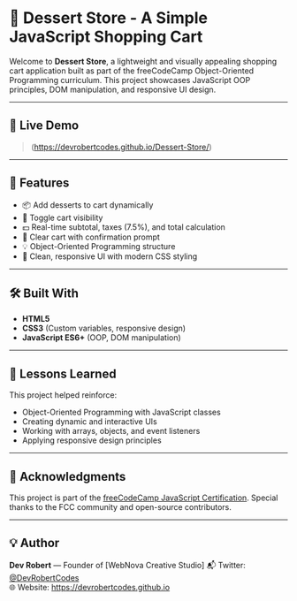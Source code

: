 # 🍰 Dessert Store - A Simple JavaScript Shopping Cart

Welcome to **Dessert Store**, a lightweight and visually appealing shopping cart application built as part of the freeCodeCamp Object-Oriented Programming curriculum. This project showcases JavaScript OOP principles, DOM manipulation, and responsive UI design.

---

## 🚀 Live Demo

> (https://devrobertcodes.github.io/Dessert-Store/)

---

## 🎯 Features

- 📦 Add desserts to cart dynamically
- 🛒 Toggle cart visibility
- 💵 Real-time subtotal, taxes (7.5%), and total calculation
- 🧹 Clear cart with confirmation prompt
- 💡 Object-Oriented Programming structure
- 💅 Clean, responsive UI with modern CSS styling

---

## 🛠️ Built With

- **HTML5**
- **CSS3** (Custom variables, responsive design)
- **JavaScript ES6+** (OOP, DOM manipulation)

---

## 🧠 Lessons Learned

This project helped reinforce:

- Object-Oriented Programming with JavaScript classes
- Creating dynamic and interactive UIs
- Working with arrays, objects, and event listeners
- Applying responsive design principles

---

## 🙌 Acknowledgments

This project is part of the [freeCodeCamp JavaScript Certification](https://www.freecodecamp.org/). Special thanks to the FCC community and open-source contributors.

---

## 💡 Author

**Dev Robert** — Founder of [WebNova Creative Studio]
📬 Twitter: [@DevRobertCodes](https://twitter.com/devrobert_codes)  
🌐 Website: https://devrobertcodes.github.io
